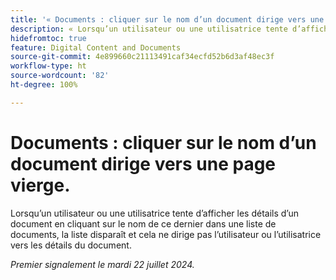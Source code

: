 ```yaml
---
title: '« Documents : cliquer sur le nom d’un document dirige vers une page vierge. »'
description: « Lorsqu’un utilisateur ou une utilisatrice tente d’afficher les détails d’un document en cliquant sur le nom de ce dernier dans une liste de documents, la liste disparaît et cela ne dirige pas l’utilisateur ou l’utilisatrice vers les détails du document. »
hidefromtoc: true
feature: Digital Content and Documents
source-git-commit: 4e899660c21113491caf34ecfd52b6d3af48ec3f
workflow-type: ht
source-wordcount: '82'
ht-degree: 100%

---
```



# Documents : cliquer sur le nom d’un document dirige vers une page vierge.

Lorsqu’un utilisateur ou une utilisatrice tente d’afficher les détails d’un document en cliquant sur le nom de ce dernier dans une liste de documents, la liste disparaît et cela ne dirige pas l’utilisateur ou l’utilisatrice vers les détails du document.

_Premier signalement le mardi 22 juillet 2024._
